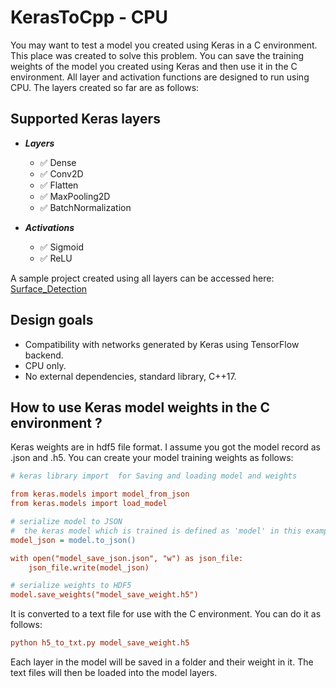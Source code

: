 # KerasToCpp - CPU

You may want to test a model you created using Keras in a C environment. This place was created to solve this problem. You can save the training weights of the model you created using Keras and then use it in the C environment. All layer and activation functions are designed to run using CPU. The layers created so far are as follows:

## Supported Keras layers

- ***Layers***
  - :white_check_mark: Dense
  - :white_check_mark: Conv2D
  - :white_check_mark: Flatten
  - :white_check_mark: MaxPooling2D
  - :white_check_mark: BatchNormalization
 
- ***Activations***
  - :white_check_mark: Sigmoid
  - :white_check_mark: ReLU
  

A sample project created using all layers can be accessed here: [Surface_Detection](https://github.com/fbasatemur/Surface_Detection)

## Design goals

- Compatibility with networks generated by Keras using TensorFlow backend.
- CPU only.
- No external dependencies, standard library, C++17.


## How to use Keras model weights in the C environment ?
Keras weights are in hdf5 file format. I assume you got the model record as .json and .h5.
You can create your model training weights as follows:

```ini
# keras library import  for Saving and loading model and weights

from keras.models import model_from_json
from keras.models import load_model

# serialize model to JSON
#  the keras model which is trained is defined as 'model' in this example
model_json = model.to_json()

with open("model_save_json.json", "w") as json_file:
    json_file.write(model_json)

# serialize weights to HDF5
model.save_weights("model_save_weight.h5")
```

It is converted to a text file for use with the C environment. You can do it as follows:

```ini
python h5_to_txt.py model_save_weight.h5
```

Each layer in the model will be saved in a folder and their weight in it. The text files will then be loaded into the model layers.
